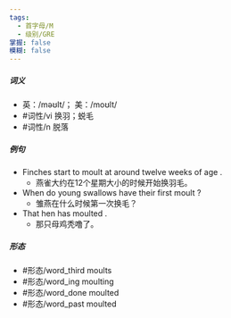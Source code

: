 ```yaml
---
tags:
  - 首字母/M
  - 级别/GRE
掌握: false
模糊: false
---
```

##### 词义
- 英：/məʊlt/； 美：/moʊlt/
- #词性/vi  换羽；蜕毛
- #词性/n  脱落
##### 例句
- Finches start to moult at around twelve weeks of age .
	- 燕雀大约在12个星期大小的时候开始换羽毛。
- When do young swallows have their first moult ?
	- 雏燕在什么时候第一次换毛？
- That hen has moulted .
	- 那只母鸡秃噜了。
##### 形态
- #形态/word_third moults
- #形态/word_ing moulting
- #形态/word_done moulted
- #形态/word_past moulted

